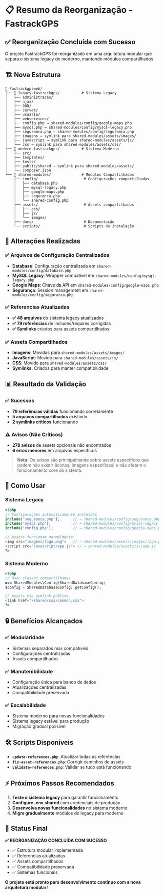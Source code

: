 # 📋 Resumo da Reorganização - FastrackGPS

## ✅ Reorganização Concluída com Sucesso

O projeto FastrackGPS foi reorganizado em uma arquitetura modular que separa o sistema legacy do moderno, mantendo módulos compartilhados.

## 🏗️ Nova Estrutura

```
📁 Fastrackgpsweb/
├── 📁 legacy-fastrackgps/          # Sistema Legacy
│   ├── administracao/
│   ├── ajax/
│   ├── OBD/
│   ├── server/
│   ├── usuario/
│   ├── webservices/
│   ├── config.php → shared-modules/config/google-maps.php
│   ├── mysql.php → shared-modules/config/mysql-legacy.php
│   ├── seguranca.php → shared-modules/config/seguranca.php
│   ├── imagens → symlink para shared-modules/assets/images/
│   ├── javascript → symlink para shared-modules/assets/js/
│   └── css → symlink para shared-modules/assets/css/
├── 📁 modern-fastrackgps/          # Sistema Moderno
│   ├── src/
│   ├── templates/
│   ├── tests/
│   ├── public/shared → symlink para shared-modules/assets/
│   └── composer.json
└── 📁 shared-modules/              # Módulos Compartilhados
    ├── config/                     # Configurações compartilhadas
    │   ├── database.php
    │   ├── mysql-legacy.php
    │   ├── google-maps.php
    │   ├── seguranca.php
    │   └── shared-config.php
    ├── assets/                     # Assets compartilhados
    │   ├── css/
    │   ├── js/
    │   └── images/
    ├── docs/                       # Documentação
    └── scripts/                    # Scripts de instalação
```

## 🔧 Alterações Realizadas

### ✅ Arquivos de Configuração Centralizados
- **Database**: Configuração centralizada em `shared-modules/config/database.php`
- **MySQL Legacy**: Wrapper compatível em `shared-modules/config/mysql-legacy.php`
- **Google Maps**: Chave da API em `shared-modules/config/google-maps.php`
- **Segurança**: Session management em `shared-modules/config/seguranca.php`

### ✅ Referencias Atualizadas
- **✅ 48 arquivos** do sistema legacy atualizados
- **✅ 79 referências** de includes/requires corrigidas
- **✅ Symlinks** criados para assets compartilhados

### ✅ Assets Compartilhados
- **Imagens**: Movidas para `shared-modules/assets/images/`
- **JavaScript**: Movido para `shared-modules/assets/js/`
- **CSS**: Movido para `shared-modules/assets/css/`
- **Symlinks**: Criados para manter compatibilidade

## 📊 Resultado da Validação

### ✅ Sucessos
- **79 referências válidas** funcionando corretamente
- **5 arquivos compartilhados** existindo
- **2 symlinks críticos** funcionando

### ⚠️ Avisos (Não Críticos)
- **278 avisos** de assets opcionais não encontrados
- **6 erros menores** em arquivos específicos

> **Nota**: Os avisos são principalmente sobre assets específicos que podem não existir (ícones, imagens específicas) e não afetam o funcionamento core do sistema.

## 🚀 Como Usar

### Sistema Legacy
```php
<?php
// Configurações automaticamente incluídas
include('seguranca.php');      // → shared-modules/config/seguranca.php
include('mysql.php');          // → shared-modules/config/mysql-legacy.php
include('config.php');         // → shared-modules/config/google-maps.php

// Assets funcionam normalmente
<img src="imagens/logo.png">   // → shared-modules/assets/images/logo.png
<script src="javascript/app.js"> // → shared-modules/assets/js/app.js
?>
```

### Sistema Moderno
```php
<?php
// Usar classes compartilhadas
use SharedModules\Config\SharedDatabaseConfig;
$config = SharedDatabaseConfig::getConfig();

// Assets via symlink público
<link href="/shared/css/common.css">
?>
```

## 🔒 Benefícios Alcançados

### ✅ Modularidade
- Sistemas separados mas compatíveis
- Configurações centralizadas
- Assets compartilhados

### ✅ Manutenibilidade
- Configuração única para banco de dados
- Atualizações centralizadas
- Compatibilidade preservada

### ✅ Escalabilidade
- Sistema moderno para novas funcionalidades
- Sistema legacy estável para produção
- Migração gradual possível

## 🛠️ Scripts Disponíveis

- **`update-references.php`**: Atualizar todas as referências
- **`fix-asset-references.php`**: Corrigir caminhos de assets
- **`validate-references.php`**: Validar se tudo está funcionando

## ⚡ Próximos Passos Recomendados

1. **Teste o sistema legacy** para garantir funcionamento
2. **Configure .env.shared** com credenciais de produção
3. **Desenvolva novas funcionalidades** no sistema moderno
4. **Migre gradualmente** módulos do legacy para moderno

## 🎯 Status Final

**✅ REORGANIZAÇÃO CONCLUÍDA COM SUCESSO**

- ✅ Estrutura modular implementada
- ✅ Referencias atualizadas
- ✅ Assets compartilhados
- ✅ Compatibilidade preservada
- ✅ Sistemas funcionais

**O projeto está pronto para desenvolvimento contínuo com a nova arquitetura modular!**